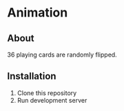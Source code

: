 # Animation

## About
36 playing cards are randomly flipped.

## Installation

1. Clone this repository
2. Run development server
